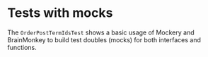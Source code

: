# Tests with mocks

The `OrderPostTermIdsTest` shows a basic usage of Mockery and BrainMonkey to build test doubles (mocks) for both interfaces and functions.
